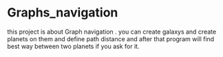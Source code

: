 # Graphs_navigation
this project is about Graph navigation . you can create galaxys and create planets on them and define path distance and after that program will find best way between two planets if you ask for it.  
